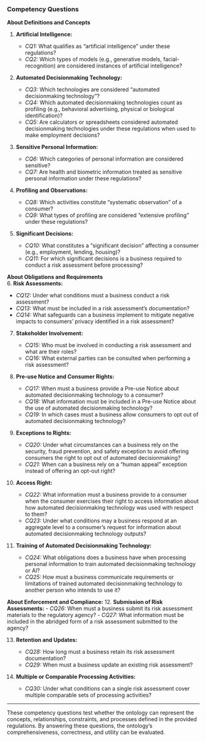 ### Competency Questions

**About Definitions and Concepts**  
1. **Artificial Intelligence:**
   - *CQ1:* What qualifies as “artificial intelligence” under these regulations?
   - *CQ2:* Which types of models (e.g., generative models, facial-recognition) are considered instances of artificial intelligence?

2. **Automated Decisionmaking Technology:**
   - *CQ3:* Which technologies are considered “automated decisionmaking technology”?
   - *CQ4:* Which automated decisionmaking technologies count as profiling (e.g., behavioral advertising, physical or biological identification)?
   - *CQ5:* Are calculators or spreadsheets considered automated decisionmaking technologies under these regulations when used to make employment decisions?

3. **Sensitive Personal Information:**
   - *CQ6:* Which categories of personal information are considered sensitive?
   - *CQ7:* Are health and biometric information treated as sensitive personal information under these regulations?

4. **Profiling and Observations:**
   - *CQ8:* Which activities constitute “systematic observation” of a consumer?
   - *CQ9:* What types of profiling are considered “extensive profiling” under these regulations?

5. **Significant Decisions:**
   - *CQ10:* What constitutes a “significant decision” affecting a consumer (e.g., employment, lending, housing)?
   - *CQ11:* For which significant decisions is a business required to conduct a risk assessment before processing?

**About Obligations and Requirements**  
6. **Risk Assessments:**
   - *CQ12:* Under what conditions must a business conduct a risk assessment?
   - *CQ13:* What must be included in a risk assessment’s documentation?
   - *CQ14:* What safeguards can a business implement to mitigate negative impacts to consumers’ privacy identified in a risk assessment?

7. **Stakeholder Involvement:**
   - *CQ15:* Who must be involved in conducting a risk assessment and what are their roles?
   - *CQ16:* What external parties can be consulted when performing a risk assessment?

8. **Pre-use Notice and Consumer Rights:**
   - *CQ17:* When must a business provide a Pre-use Notice about automated decisionmaking technology to a consumer?
   - *CQ18:* What information must be included in a Pre-use Notice about the use of automated decisionmaking technology?
   - *CQ19:* In which cases must a business allow consumers to opt out of automated decisionmaking technology?

9. **Exceptions to Rights:**
   - *CQ20:* Under what circumstances can a business rely on the security, fraud prevention, and safety exception to avoid offering consumers the right to opt out of automated decisionmaking?
   - *CQ21:* When can a business rely on a “human appeal” exception instead of offering an opt-out right?

10. **Access Right:**
    - *CQ22:* What information must a business provide to a consumer when the consumer exercises their right to access information about how automated decisionmaking technology was used with respect to them?
    - *CQ23:* Under what conditions may a business respond at an aggregate level to a consumer’s request for information about automated decisionmaking technology outputs?

11. **Training of Automated Decisionmaking Technology:**
    - *CQ24:* What obligations does a business have when processing personal information to train automated decisionmaking technology or AI?
    - *CQ25:* How must a business communicate requirements or limitations of trained automated decisionmaking technology to another person who intends to use it?

**About Enforcement and Compliance:**
12. **Submission of Risk Assessments:**
    - *CQ26:* When must a business submit its risk assessment materials to the regulatory agency?
    - *CQ27:* What information must be included in the abridged form of a risk assessment submitted to the agency?

13. **Retention and Updates:**
    - *CQ28:* How long must a business retain its risk assessment documentation?
    - *CQ29:* When must a business update an existing risk assessment?

14. **Multiple or Comparable Processing Activities:**
    - *CQ30:* Under what conditions can a single risk assessment cover multiple comparable sets of processing activities?

---

These competency questions test whether the ontology can represent the concepts, relationships, constraints, and processes defined in the provided regulations. By answering these questions, the ontology’s comprehensiveness, correctness, and utility can be evaluated.
